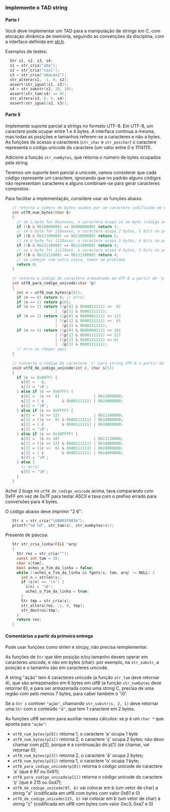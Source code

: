 ### Implemente o TAD string

#### Parte I

Você deve implementar um TAD para a manipulação de strings em C, com alocação dinâmica de memória, seguindo as convenções da disciplina, com a interface definida em [str.h](str.h).

Exemplos de testes:
```c
  Str s1, s2, s3, s4;
  s1 = str_cria("aba");
  s2 = str_cria("caxi");
  s3 = str_cria("abacaxi");
  str_altera(s1, -1, 0, s2);
  assert(str_igual(s1, s3));
  s4 = str_substr(s2, 20, 10);
  assert(str_tam(s4) == 0);
  str_altera(s3, 0, 3, s4);
  assert(str_igual(s2, s3));
```

#### Parte II

Implemente suporte parcial a strings no formato UTF-8. 
Em UTF-8, um caractere pode ocupar entre 1 e 4 bytes.
A interface continua a mesma, mas todas as posições e tamanhos referem-se a caracteres e não a bytes.
As funções de acesso a caracteres (`str_char` e `str_poschar`) o caractere representa o código unicode do caractere (um valor entre 0 e 1114111).

Adicione a função `str_numbytes`, que retorna o número de bytes ocupados pela string.

Teremos um suporte bem parcial a unicode, vamos considerar que cada código represente um caractere, ignorando que no padrão alguns códigos não representam caracteres e alguns combinam-se para gerar caracteres compostos.

Para facilitar a implementação, considere usar as funções abaixo.

```c
   // retorna o número de bytes usados por um caractere codificado em UTF8 iniciando pelo byte em 'b'
   int utf8_num_bytes(char b)
   {
     // se o byte for 0xxxxxxx, o caractere ocupa só um byte (código entre 0000 e 007F)
     if ((b & 0b10000000) == 0b00000000) return 1;
     // se o byte for 110xxxxx, o caractere ocupa 2 bytes, 5 bits no primeiro e 6 no segundo (0080 a 07FF)
     if ((b & 0b11100000) == 0b11000000) return 2;
     // se o byte for 1110xxxx, o caractere ocupa 3 bytes, 4 bits no primeiro e 6 nos outros (0800 a FFFF)
     if ((b & 0b11110000) == 0b11100000) return 3;
     // se o byte for 11110xxx, o caractere ocupa 4 bytes, 3 bits no primeiro e 6 nos outros (10000 a 10FFFF)
     if ((b & 0b11111000) == 0b11110000) return 4;
     // se começar com outra coisa, temos um problema
     return 0;
   }
   
   // retorna o código do caractere armazenado em UTF-8 a partir de 'p'
   int utf8_para_codigo_unicode(char *p)
   {
     int n = utf8_num_bytes(p[0]);
     if (n == 0) return 0; // erro!
     if (n == 1) return p[0];
     if (n == 2) return ((p[0] & 0b00011111) <<  6) 
                      |  (p[1] & 0b00111111);
     if (n == 3) return ((p[0] & 0b00001111) << 12)
                      | ((p[1] & 0b00111111) <<  6)
                      |  (p[2] & 0b00111111);
     if (n == 4) return ((p[0] & 0b00000111) << 18)
                      | ((p[1] & 0b00111111) << 12)
                      | ((p[2] & 0b00111111) << 6)
                      |  (p[3] & 0b00111111);
     // erro se chegar aqui
   }
   
   // converte o código do caractere 'c' para string UTF-8 a partir de 's' (que tem que ter espaço para 5 char)
   void utf8_de_codigo_unicode(int c, char s[5])
   {
     if (c <= 0x007F) {
       s[0] =   c;
       s[1] = '\0';
     } else if (c <= 0x07FF) {
       s[0] =  (c >>  6)               | 0b11000000;
       s[1] = ( c        & 0b00111111) | 0b10000000;
       s[2] = '\0';
     } else if (c <= 0xFFFF) {
       s[0] =  (c >> 12)               | 0b11100000;
       s[1] = ((c >>  6) & 0b00111111) | 0b10000000;
       s[2] = ( c        & 0b00111111) | 0b10000000;
       s[3] = '\0';
     } else if (c <= 0x10FFFF) {
       s[0] =  (c >> 18)               | 0b11110000;
       s[1] = ((c >> 12) & 0b00111111) | 0b10000000;
       s[2] = ((c >>  6) & 0b00111111) | 0b10000000;
       s[3] = ( c        & 0b00111111) | 0b10000000;
       s[4] = '\0';
     } else {
       // erro!
       s[0] = '\0';
     }
   }
```

Achei 2 bugs no `utf8_de_codigo_unicode` acima, tava comparando com 0xFF em vez de 0x7F para testar ASCII e tava com o prefixo errado para conversões para 4 bytes.

O código abaixo deve imprimir "2 6":
```c
   Str s = str_cria("\U0001F603ó");
   printf("%d %d", str_tam(s), str_numbytes(s));
```

Presente de páscoa:
```c
   Str str_cria_linha(FILE *arq)
   {
     Str res = str_cria("");
     const int tam = 20;
     char s[tam];
     bool achei_o_fim_da_linha = false;
     while (!achei_o_fim_da_linha && fgets(s, tam, arq) != NULL) {
       int n = strlen(s);
       if (s[n] == '\n') {
         s[n] = '\0';
         achei_o_fim_da_linha = true;
       }
       Str tmp = str_cria(s);
       str_altera(res, -1, 0, tmp);
       str_destroi(tmp);
     }
     return res;
   }
```

#### Comentários a partir da primeira entrega

Pode usar funções como strlen e strcpy, não precisa reimplementar.

As funções de `Str` que têm posição e/ou tamanho devem operar em caracteres unicode, e não em bytes (char): por exemplo, na `str_substr`, a posição e o tamanho são em caracteres unicode.

A string "ação" tem 4 caracteres unicode (a função `str_tam` deve retornar 4), que são armazenados em 6 bytes em utf8 (a função `str_numbytes` deve retornar 6), e para ser armazenada como uma string C, precisa de uma região com pelo menos 7 bytes, para caber também o '\0'.

Se a `Str s` contiver `"ação"`, chamando `str_substr(s, 2, 1)` deve retornar uma `Str` com o conteúdo `"ã"`, que tem 1 caractere em 2 bytes.

As funções utf8 servem para auxiliar nesses cálculos: se p é um `char *` que aponta para `"ação"`:
- `utf8_num_bytes(p[0])` retorna 1, o caractere 'a' ocupa 1 byte
- `utf8_num_bytes(p[1])` retorna 2, o caractere 'ç' ocupa 2 bytes; não devo chamar com p[2], porque é a continuação do p[1] (se chamar, vai retornar 0); 
- `utf8_num_bytes(p[3])` retorna 2, o caractere 'ã' ocupa 2 bytes;
- `utf8_num_bytes(p[5])` retorna 1, o caractere 'o' ocupa 1 byte;
- `utf8_para_codigo_unicode(p[0])` retorna o código unicode do caractere 'a' (que é 97 ou 0x61);
- `utf8_para_codigo_unicode(p[1])` retorna o código unicode do caractere 'ç' (que é 215 ou 0xd7);
- `utf8_de_codigo_unicode(97, b)` vai colocar em b (um vetor de char) a string "a" (codificada em utf8 com bytes com valor 0x61 e 0)
- `utf8_de_codigo_unicode(215, b)` vai colocar em b (um vetor de char) a string "ç" (codificada em utf8 com bytes com valor 0xc3, 0xa7 e 0)
